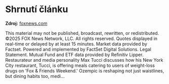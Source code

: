 # Shrnutí článku

**Zdroj:** [foxnews.com](https://www.foxnews.com/food-drink/ozempic-users-can-barely-finish-third-restaurant-orders)

This material may not be published, broadcast, rewritten, or redistributed. ©2025 FOX News Network, LLC. All rights reserved. Quotes displayed in real-time or delayed by at least 15 minutes. Market data provided by Factset. Powered and implemented by FactSet Digital Solutions. Legal Statement. Mutual Fund and ETF data provided by Refinitiv Lipper.
Restaurateur and media personality Max Tucci discusses how his New York City restaurant, Tucci, is offering meals catering to users of weight-loss drugs on 'Fox & Friends Weekend.'
Ozempic is reshaping not just waistlines, but dining habits too, medi…